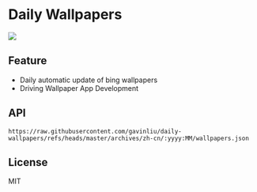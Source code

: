# Daily Wallpapers
  
![](https://www.bing.com/th?id=OHR.YungangGrottoes_ZH-CN8275054060_UHD.jpg)

## Feature

- Daily automatic update of bing wallpapers
- Driving Wallpaper App Development

## API

```
https://raw.githubusercontent.com/gavinliu/daily-wallpapers/refs/heads/master/archives/zh-cn/:yyyy:MM/wallpapers.json
```

## License

MIT
  